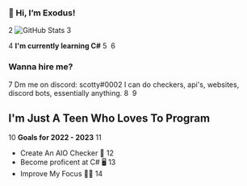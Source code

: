 ### 👋 Hi, I’m Exodus!
2
![GitHub Stats](https://github-readme-stats.vercel.app/api?username=devscotty&theme=radical)
3
 
4
 **I'm currently learning C#**
5
​
6
### Wanna hire me?
7
Dm me on discord: scotty#0002 I can do checkers, api's, websites, discord bots, essentially anything.
8
​
9
## I'm Just A Teen Who Loves To Program
10
**Goals for 2022 - 2023**
11
- Create An AIO Checker 🔭
12
- Become proficent at C# 🖥️
13
- Improve My Focus 🧘‍♂️
14
​
